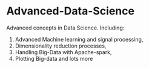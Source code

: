 # Advanced-Data-Science
Advanced concepts in Data Science. Including: 
1. Advanced Machine learning and signal processing, 
2. Dimensionality reduction processes, 
3. Handling Big-Data with Apache-spark, 
4. Plotting Big-data and lots more

